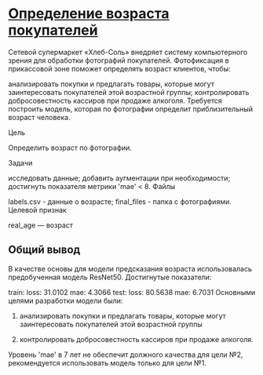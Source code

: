 # [Определение возраста покупателей](https://github.com/WhiteNivis/praktikum/tree/main/12-Разработка%20системы%20предупреждения%20аварий%20на%20каршеринге)

Сетевой супермаркет «Хлеб-Соль» внедряет систему компьютерного зрения для обработки фотографий покупателей. Фотофиксация в прикассовой зоне поможет определять возраст клиентов, чтобы:

анализировать покупки и предлагать товары, которые могут заинтересовать покупателей этой возрастной группы;
контролировать добросовестность кассиров при продаже алкоголя.
Требуется построить модель, которая по фотографии определит приблизительный возраст человека.

Цель

Определить возраст по фотографии.

Задачи

исследовать данные;
добавить аугментации при необходимости;
достигнуть показателя метрики 'mae' < 8.
Файлы

labels.csv - данные о возрасте;
final_files - папка с фотографиями.
Целевой признак

real_age — возраст



## Общий вывод


В качестве основы для модели предсказания возраста использовалась предобученная модель ResNet50. Достигнутые показатели:

train: loss: 31.0102 mae: 4.3066
test: loss: 80.5638 mae: 6.7031
Основными целями разработки модели были:

1) анализировать покупки и предлагать товары, которые могут заинтересовать покупателей этой возрастной группы

2) контролировать добросовестность кассиров при продаже алкоголя.

Уровень 'mae' в 7 лет не обеспечит должного качества для цели №2, рекомендуется использовать модель только для цели №1.

